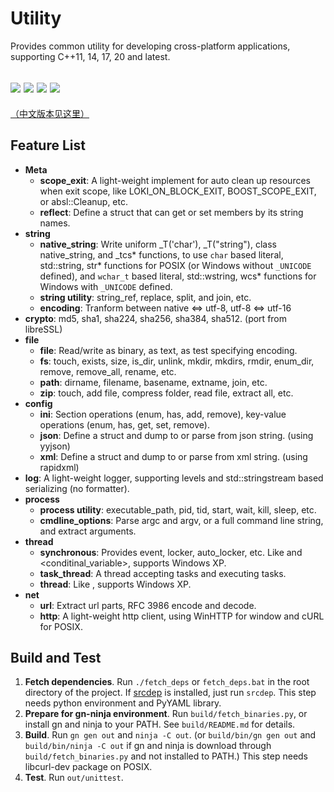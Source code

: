 # Utility
Provides common utility for developing cross-platform applications, supporting C++11, 14, 17, 20 and latest.

![](https://github.com/Streamlet/utility/actions/workflows/windows.yml/badge.svg) ![](https://github.com/Streamlet/utility/actions/workflows/winxp.yml/badge.svg) ![](https://github.com/Streamlet/utility/actions/workflows/linux.yml/badge.svg) ![](https://github.com/Streamlet/utility/actions/workflows/macos.yml/badge.svg)
---
[（中文版本见这里）](README_zh.md)

## Feature List

* **Meta**
  * **scope_exit**: A light-weight implement for auto clean up resources when exit scope, like LOKI_ON_BLOCK_EXIT, BOOST_SCOPE_EXIT, or absl::Cleanup, etc.
  * **reflect**: Define a struct that can get or set members by its string names.
* **string**
  * **native_string**: Write uniform _T('char'), _T("string"), class native_string, and _tcs* functions, to use `char` based literal, std::string, str* functions for POSIX (or Windows without `_UNICODE` defined), and `wchar_t` based literal, std::wstring, wcs* functions for Windows with `_UNICODE` defined.
  * **string utility**: string_ref, replace, split, and join, etc.
  * **encoding**: Tranform between native <=> utf-8, utf-8 <=> utf-16
* **crypto**: md5, sha1, sha224, sha256, sha384, sha512. (port from libreSSL)
* **file**
  * **file**: Read/write as binary, as text, as test specifying encoding.
  * **fs**: touch, exists, size, is_dir, unlink, mkdir, mkdirs, rmdir, enum_dir, remove, remove_all, rename, etc.
  * **path**: dirname, filename, basename, extname, join, etc.
  * **zip**: touch, add file, compress folder, read file, extract all, etc.
* **config**
  * **ini**: Section operations (enum, has, add, remove), key-value operations (enum, has, get, set, remove).
  * **json**: Define a struct and dump to or parse from json string. (using yyjson)
  * **xml**: Define a struct and dump to or parse from xml string. (using rapidxml)
* **log**: A light-weight logger, supporting levels and std::stringstream based serializing (no formatter).
* **process**
  * **process utility**: executable_path, pid, tid, start, wait, kill, sleep, etc.
  * **cmdline_options**: Parse argc and argv, or a full command line string, and extract arguments.
* **thread**
  * **synchronous**: Provides event, locker, auto_locker, etc. Like <mutex> and <conditinal_variable>, supports Windows XP.
  * **task_thread**: A thread accepting tasks and executing tasks.
  * **thread**: Like <thread>, supports Windows XP.
* **net**
  * **url**: Extract url parts, RFC 3986 encode and decode.
  * **http**: A light-weight http client, using WinHTTP for window and cURL for POSIX.

## Build and Test

1. **Fetch dependencies**. Run `./fetch_deps` or `fetch_deps.bat` in the root directory of the project. If [srcdep](https://github.com/Streamlet/srcdep) is installed, just run `srcdep`. This step needs python environment and PyYAML library.
2. **Prepare for gn-ninja environment**. Run `build/fetch_binaries.py`, or install gn and ninja to your PATH. See `build/README.md` for details.
3. **Build**. Run `gn gen out` and `ninja -C out`. (or `build/bin/gn gen out` and `build/bin/ninja -C out` if gn and ninja is download through `build/fetch_binaries.py` and not installed to PATH.) This step needs libcurl-dev package on POSIX.
4. **Test**. Run `out/unittest`.

